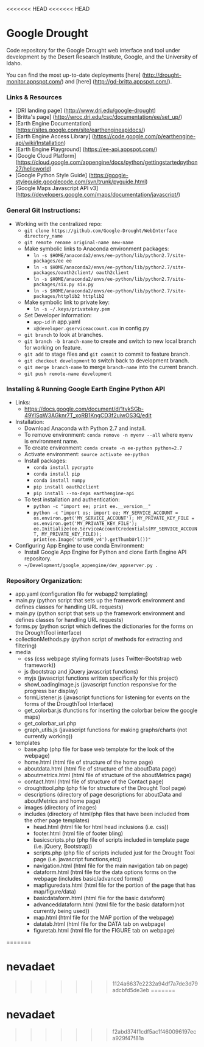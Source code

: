 <<<<<<< HEAD
<<<<<<< HEAD
# Google Drought

Code repository for the Google Drought web interface and tool under development by the Desert Research Institute, Google, and the University of Idaho.

You can find the most up-to-date deployments [here] (http://drought-monitor.appspot.com/) and [here] (http://gd-britta.appspot.com/).

### Links & Resources
- [DRI landing page] (http://www.dri.edu/google-drought)
- [Britta's page] (http://wrcc.dri.edu/csc/documentation/ee/set_up/)
- [Earth Engine Documentation] (https://sites.google.com/site/earthengineapidocs/)
- [Earth Engine Access Library] (https://code.google.com/p/earthengine-api/wiki/Installation)
- [Earth Engine Playground] (https://ee-api.appspot.com/)
- [Google Cloud Platform] (https://cloud.google.com/appengine/docs/python/gettingstartedpython27/helloworld)
- [Google Python Style Guide] (https://google-styleguide.googlecode.com/svn/trunk/pyguide.html)
- [Google Maps Javascript API v3] (https://developers.google.com/maps/documentation/javascript/)

### General Git Instructions:
- Working with the centralized repo:
	- `git clone https://github.com/Google-Drought/WebInterface directory_name`
	- `git remote rename original-name new-name`
	- Make symbolic links to Anaconda environment packages:
		- `ln -s $HOME/anaconda2/envs/ee-python/lib/python2.7/site-packages/ee ee`
		- `ln -s $HOME/anaconda2/envs/ee-python/lib/python2.7/site-packages/oauth2client/ oauth2client`
		- `ln -s $HOME/anaconda2/envs/ee-python/lib/python2.7/site-packages/six.py six.py`
		- `ln -s $HOME/anaconda2/envs/ee-python/lib/python2.7/site-packages/httplib2 httplib2`
	- Make symbolic link to private key:
		- `ln -s ~/.keys/privatekey.pem`
	- Set Developer information:
		- `app-id` in app.yaml
		- `x@developer.gserviceaccount.com` in config.py
	- `git branch` to look at branches.
	- `git branch -b branch-name` to create and switch to new local branch for working on feature.
	- `git add` to stage files and `git commit` to commit to feature branch.
	- `git checkout development` to switch back to development branch.
	- `git merge branch-name` to merge `branch-name` into the current branch.
	- `git push remote-name development`

### Installing & Running Google Earth Engine Python API
- Links:
	- https://docs.google.com/document/d/1tvkSGb-49YlSqW3AGknr7T_xoRB1KngCD3f2uiwOS3Q/edit
- Installation:
	- Download Anaconda with Python 2.7 and install.
	- To remove environment: `conda remove -n myenv --all` where `myenv` is environment name.
	- To create environment: `conda create -n ee-python python=2.7`
	- Activate environment: `source activate ee-python`
	- Install packages:
		- `conda install pycrypto`
		- `conda install pip`
		- `conda install numpy`
		- `pip install oauth2client`
		- `pip install --no-deps earthengine-api`
	- To test installation and authentication:
		- `python -c "import ee; print ee.__version__"`
		- `python -c "import os; import ee; MY_SERVICE_ACCOUNT = os.environ.get('MY_SERVICE_ACCOUNT'); MY_PRIVATE_KEY_FILE = os.environ.get('MY_PRIVATE_KEY_FILE'); ee.Initialize(ee.ServiceAccountCredentials(MY_SERVICE_ACCOUNT, MY_PRIVATE_KEY_FILE)); print(ee.Image('srtm90_v4').getThumbUrl())"`
- Configuring App Engine to use conda Environment:
	- Install Google App Engine for Python and clone Earth Engine API repository.
	- `~/Development/google_appengine/dev_appserver.py .`



### Repository Organization:
- app.yaml (configuration file for webapp2 templating)
- main.py (python script that sets up the framework environment and defines classes for handling URL requests)
- main.py (python script that sets up the framework environment and defines classes for handling URL requests)
- forms.py (python script which defines the dictionaries for the forms on the DroughtTool interface)
- collectionMethods.py (python script of methods for extracting and filtering) 
- media
	- css (css webpage styling formats (uses Twitter-Bootstrap web framework))
	- js (bootstrap and jQuery javascript functions)
	- myjs (javascript functions written specifically for this project)
	- showLoadingImage.js (javascript function responsive for the progress bar display)
	- formListener.js (javascript functions for listening for events on the forms of the DrougthTool Interface)
	- get_colorbar.js (functions for inserting the colorbar below the google maps)
	- get_colorbar_url.php
	- graph_utils.js (javascript functions for making graphs/charts (not currently working))
- templates
	- base.php (php file for base web template for the look of the webpage)
	- home.html (html file of structure of the home page)
	- aboutdata.html (html file of structure of the aboutData page)
	- aboutmetrics.html (html file of structure of the aboutMetrics page)
	- contact.html (html file of structure of the Contact page)
	- droughttool.php (php file for structure of the Drought Tool page)
	- descriptions (directory of page descriptions for aboutData and aboutMetrics and home page)
	- images (directory of images)
	- includes (directory of html/php files that have been included from the other page templates)
		- head.html (html file for html head inclusions (i.e. css))
		- footer.html (html file of footer bling)
		- basicscripts.php (php file of scripts included in template page (i.e. jQuery, Bootstrap))
		- scripts.php (php file of scripts included just for the Drought Tool page (i.e. javascript functions,etc))
		- navigation.html (html file for the main navigation tab on page)
		- dataform.html (html file for the data options forms on the webpage (includes basic/advanced forms))
		- mapfiguredata.html (html file for the portion of the page that has map/figure/data)
		- basicdataform.html (html file for the basic dataform)
		- advanceddataform.html (html file for the basic dataform(not currently being used))
		- map.html (html file for the MAP portion of the webpage)
		- datatab.html (html file for the DATA tab on webpage)
		- figuretab.html (html file for the FIGURE tab on webpage)

=======
# nevadaet
>>>>>>> 1124a6637e2232a94df7a7de3d79adcbfd5de3eb
=======
# nevadaet
>>>>>>> f2abd374f1cdf5ac1f460096197eca929f47f81a
